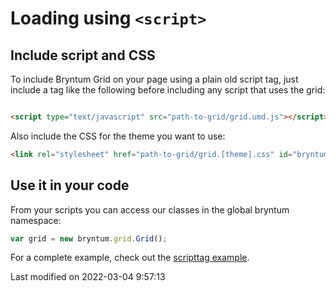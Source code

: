 # Loading using `<script>`

## Include script and CSS

To include Bryntum Grid on your page using a plain old script tag, just include a tag like the following before
including any script that uses the grid:

```html

<script type="text/javascript" src="path-to-grid/grid.umd.js"></script>
```

Also include the CSS for the theme you want to use:

```html
<link rel="stylesheet" href="path-to-grid/grid.[theme].css" id="bryntum-theme">
```

## Use it in your code

From your scripts you can access our classes in the global bryntum namespace:

```javascript
var grid = new bryntum.grid.Grid();
```

For a complete example, check out the <a href="../examples/scripttag" target="_blank">scripttag example</a>.


<p class="last-modified">Last modified on 2022-03-04 9:57:13</p>